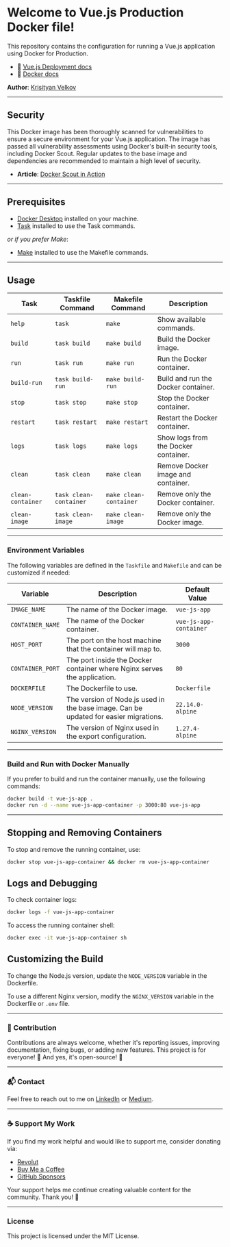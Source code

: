# Welcome to Vue.js Production Docker file!

This repository contains the configuration for running a Vue.js application using Docker for Production.

- 📖 [Vue.js Deployment docs](https://cli.vuejs.org/guide/deployment.html)
- 📖 [Docker docs](https://docs.docker.com/)

**Author**: [Krisityan Velkov](https://www.linkedin.com/in/kristiyan-velkov-763130b3/)

---

## Security

This Docker image has been thoroughly scanned for vulnerabilities to ensure a secure environment for your Vue.js application. The image has passed all vulnerability assessments using Docker's built-in security tools, including Docker Scout. Regular updates to the base image and dependencies are recommended to maintain a high level of security.

- **Article**: [Docker Scout in Action](https://levelup.gitconnected.com/docker-scout-in-action-63e7c812532a?sk=120903755538c5065585d458d5e1eaa8)

---

## Prerequisites

- [Docker Desktop](https://www.docker.com/products/docker-desktop/) installed on your machine.
- [Task](https://taskfile.dev/installation/) installed to use the Task commands.

_or if you prefer Make_:

- [Make](<https://en.wikipedia.org/wiki/Make_(software)>) installed to use the Makefile commands.

---

## Usage

| Task              | Taskfile Command       | Makefile Command       | Description                          |
| ----------------- | ---------------------- | ---------------------- | ------------------------------------ |
| `help`            | `task`                 | `make`                 | Show available commands.             |
| `build`           | `task build`           | `make build`           | Build the Docker image.              |
| `run`             | `task run`             | `make run`             | Run the Docker container.            |
| `build-run`       | `task build-run`       | `make build-run`       | Build and run the Docker container.  |
| `stop`            | `task stop`            | `make stop`            | Stop the Docker container.           |
| `restart`         | `task restart`         | `make restart`         | Restart the Docker container.        |
| `logs`            | `task logs`            | `make logs`            | Show logs from the Docker container. |
| `clean`           | `task clean`           | `make clean`           | Remove Docker image and container.   |
| `clean-container` | `task clean-container` | `make clean-container` | Remove only the Docker container.    |
| `clean-image`     | `task clean-image`     | `make clean-image`     | Remove only the Docker image.        |

---

### Environment Variables

The following variables are defined in the `Taskfile` and `Makefile` and can be customized if needed:

| Variable         | Description                                                                          | Default Value          |
| ---------------- | ------------------------------------------------------------------------------------ | ---------------------- |
| `IMAGE_NAME`     | The name of the Docker image.                                                        | `vue-js-app`           |
| `CONTAINER_NAME` | The name of the Docker container.                                                    | `vue-js-app-container` |
| `HOST_PORT`      | The port on the host machine that the container will map to.                         | `3000`                 |
| `CONTAINER_PORT` | The port inside the Docker container where Nginx serves the application.             | `80`                   |
| `DOCKERFILE`     | The Dockerfile to use.                                                               | `Dockerfile`           |
| `NODE_VERSION`   | The version of Node.js used in the base image. Can be updated for easier migrations. | `22.14.0-alpine`       |
| `NGINX_VERSION`  | The version of Nginx used in the export configuration.                               | `1.27.4-alpine`        |

---

### Build and Run with Docker Manually

If you prefer to build and run the container manually, use the following commands:

```sh
docker build -t vue-js-app .
docker run -d --name vue-js-app-container -p 3000:80 vue-js-app
```

---

## Stopping and Removing Containers

To stop and remove the running container, use:

```sh
docker stop vue-js-app-container && docker rm vue-js-app-container
```

## Logs and Debugging

To check container logs:

```sh
docker logs -f vue-js-app-container
```

To access the running container shell:

```sh
docker exec -it vue-js-app-container sh
```

## Customizing the Build

To change the Node.js version, update the `NODE_VERSION` variable in the Dockerfile.

To use a different Nginx version, modify the `NGINX_VERSION` variable in the Dockerfile or `.env` file.

---

### 📌 Contribution

Contributions are always welcome, whether it's reporting issues, improving documentation, fixing bugs, or adding new features. This project is for everyone! 💙
And yes, it's open-source! 🎉

---

### 📬 Contact

Feel free to reach out to me on [LinkedIn](https://www.linkedin.com/in/kristiyan-velkov-763130b3/) or [Medium](https://medium.com/@kristiyanvelkov).

---

### ☕ Support My Work

If you find my work helpful and would like to support me, consider donating via:

- [Revolut](https://revolut.me/kristiyanvelkov)
- [Buy Me a Coffee](https://www.buymeacoffee.com/kristiyanvelkov)
- [GitHub Sponsors](https://github.com/sponsors/kristiyan-velkov)

Your support helps me continue creating valuable content for the community. Thank you! 🚀

---

### License

This project is licensed under the MIT License.
